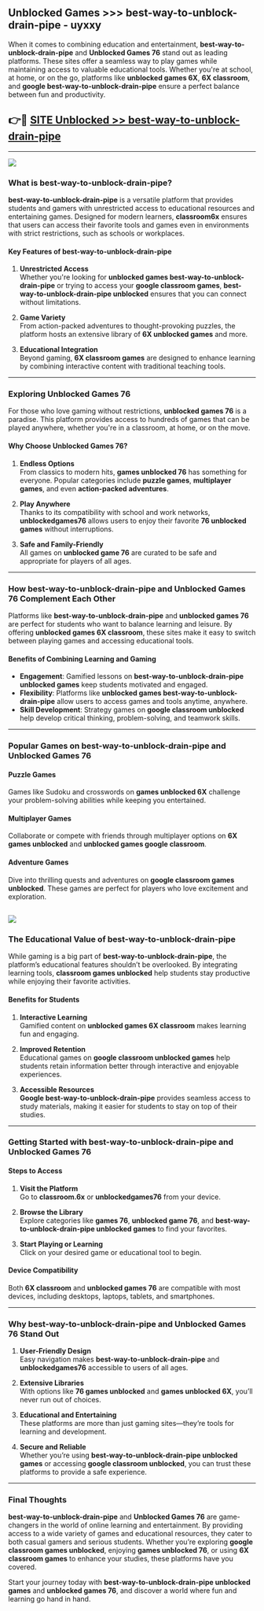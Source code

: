 ## Unblocked Games >>> best-way-to-unblock-drain-pipe - uyxxy 

When it comes to combining education and entertainment, **best-way-to-unblock-drain-pipe** and **Unblocked Games 76** stand out as leading platforms. These sites offer a seamless way to play games while maintaining access to valuable educational tools. Whether you're at school, at home, or on the go, platforms like **unblocked games 6X**, **6X classroom**, and **google best-way-to-unblock-drain-pipe** ensure a perfect balance between fun and productivity.
## 👉🔴 [SITE Unblocked >> best-way-to-unblock-drain-pipe](http://premium.freeplayer.one?title=best-way-to-unblock-drain-pipe&ref=22JU)
---
<a href="http://premium.freeplayer.one?title=best-way-to-unblock-drain-pipe&ref=22JU/"><img src="https://github.com/user-attachments/assets/438f12ca-57a4-47a3-8ead-c64da593a1e5"/></a>
### What is best-way-to-unblock-drain-pipe?  

**best-way-to-unblock-drain-pipe** is a versatile platform that provides students and gamers with unrestricted access to educational resources and entertaining games. Designed for modern learners, **classroom6x** ensures that users can access their favorite tools and games even in environments with strict restrictions, such as schools or workplaces.  

#### Key Features of best-way-to-unblock-drain-pipe  

1. **Unrestricted Access**  
   Whether you're looking for **unblocked games best-way-to-unblock-drain-pipe** or trying to access your **google classroom games**, **best-way-to-unblock-drain-pipe unblocked** ensures that you can connect without limitations.  

2. **Game Variety**  
   From action-packed adventures to thought-provoking puzzles, the platform hosts an extensive library of **6X unblocked games** and more.  

3. **Educational Integration**  
   Beyond gaming, **6X classroom games** are designed to enhance learning by combining interactive content with traditional teaching tools.  



---

### Exploring Unblocked Games 76  

For those who love gaming without restrictions, **unblocked games 76** is a paradise. This platform provides access to hundreds of games that can be played anywhere, whether you're in a classroom, at home, or on the move.  

#### Why Choose Unblocked Games 76?  

1. **Endless Options**  
   From classics to modern hits, **games unblocked 76** has something for everyone. Popular categories include **puzzle games**, **multiplayer games**, and even **action-packed adventures**.  

2. **Play Anywhere**  
   Thanks to its compatibility with school and work networks, **unblockedgames76** allows users to enjoy their favorite **76 unblocked games** without interruptions.  

3. **Safe and Family-Friendly**  
   All games on **unblocked game 76** are curated to be safe and appropriate for players of all ages.  

---

### How best-way-to-unblock-drain-pipe and Unblocked Games 76 Complement Each Other  

Platforms like **best-way-to-unblock-drain-pipe** and **unblocked games 76** are perfect for students who want to balance learning and leisure. By offering **unblocked games 6X classroom**, these sites make it easy to switch between playing games and accessing educational tools.  

#### Benefits of Combining Learning and Gaming  

- **Engagement**: Gamified lessons on **best-way-to-unblock-drain-pipe unblocked games** keep students motivated and engaged.  
- **Flexibility**: Platforms like **unblocked games best-way-to-unblock-drain-pipe** allow users to access games and tools anytime, anywhere.  
- **Skill Development**: Strategy games on **google classroom unblocked** help develop critical thinking, problem-solving, and teamwork skills.  

---

### Popular Games on best-way-to-unblock-drain-pipe and Unblocked Games 76  

#### Puzzle Games  

Games like Sudoku and crosswords on **games unblocked 6X** challenge your problem-solving abilities while keeping you entertained.  

#### Multiplayer Games  

Collaborate or compete with friends through multiplayer options on **6X games unblocked** and **unblocked games google classroom**.  

#### Adventure Games  

Dive into thrilling quests and adventures on **google classroom games unblocked**. These games are perfect for players who love excitement and exploration.  

<a href="http://download.freeplayer.one?title=best-way-to-unblock-drain-pipe&ref=23D/"><img src="https://github.com/user-attachments/assets/fe0c3e91-c8e1-489c-acf0-e2f614c12fb8"/></a>
---

### The Educational Value of best-way-to-unblock-drain-pipe  

While gaming is a big part of **best-way-to-unblock-drain-pipe**, the platform’s educational features shouldn’t be overlooked. By integrating learning tools, **classroom games unblocked** help students stay productive while enjoying their favorite activities.  

#### Benefits for Students  

1. **Interactive Learning**  
   Gamified content on **unblocked games 6X classroom** makes learning fun and engaging.  

2. **Improved Retention**  
   Educational games on **google classroom unblocked games** help students retain information better through interactive and enjoyable experiences.  

3. **Accessible Resources**  
   **Google best-way-to-unblock-drain-pipe** provides seamless access to study materials, making it easier for students to stay on top of their studies.  

---

### Getting Started with best-way-to-unblock-drain-pipe and Unblocked Games 76  

#### Steps to Access  

1. **Visit the Platform**  
   Go to **classroom.6x** or **unblockedgames76** from your device.  

2. **Browse the Library**  
   Explore categories like **games 76**, **unblocked game 76**, and **best-way-to-unblock-drain-pipe unblocked games** to find your favorites.  

3. **Start Playing or Learning**  
   Click on your desired game or educational tool to begin.  

#### Device Compatibility  

Both **6X classroom** and **unblocked games 76** are compatible with most devices, including desktops, laptops, tablets, and smartphones.  

---

### Why best-way-to-unblock-drain-pipe and Unblocked Games 76 Stand Out  

1. **User-Friendly Design**  
   Easy navigation makes **best-way-to-unblock-drain-pipe** and **unblockedgames76** accessible to users of all ages.  

2. **Extensive Libraries**  
   With options like **76 games unblocked** and **games unblocked 6X**, you’ll never run out of choices.  

3. **Educational and Entertaining**  
   These platforms are more than just gaming sites—they’re tools for learning and development.  

4. **Secure and Reliable**  
   Whether you’re using **best-way-to-unblock-drain-pipe unblocked games** or accessing **google classroom unblocked**, you can trust these platforms to provide a safe experience.  

---

### Final Thoughts  

**best-way-to-unblock-drain-pipe** and **Unblocked Games 76** are game-changers in the world of online learning and entertainment. By providing access to a wide variety of games and educational resources, they cater to both casual gamers and serious students. Whether you’re exploring **google classroom games unblocked**, enjoying **games unblocked 76**, or using **6X classroom games** to enhance your studies, these platforms have you covered.  

Start your journey today with **best-way-to-unblock-drain-pipe unblocked games** and **unblocked games 76**, and discover a world where fun and learning go hand in hand.  